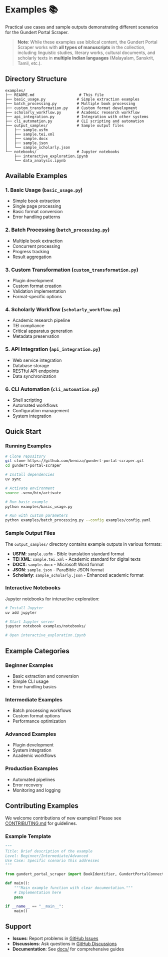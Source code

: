 # Examples 📚

Practical use cases and sample outputs demonstrating different scenarios for the Gundert Portal Scraper.

> **Note**: While these examples use biblical content, the Gundert Portal Scraper works with **all types of manuscripts** in the collection, including linguistic studies, literary works, cultural documents, and scholarly texts in **multiple Indian languages** (Malayalam, Sanskrit, Tamil, etc.).

## Directory Structure

```
examples/
├── README.md                    # This file
├── basic_usage.py              # Simple extraction examples
├── batch_processing.py         # Multiple book processing
├── custom_transformation.py    # Custom format development
├── scholarly_workflow.py       # Academic research workflow
├── api_integration.py          # Integration with other systems
├── cli_automation.py           # CLI scripting and automation
├── output_samples/             # Sample output files
│   ├── sample.usfm
│   ├── sample.tei.xml
│   ├── sample.docx
│   ├── sample.json
│   └── sample_scholarly.json
└── notebooks/                  # Jupyter notebooks
    ├── interactive_exploration.ipynb
    └── data_analysis.ipynb
```

## Available Examples

### 1. Basic Usage (`basic_usage.py`)
- Simple book extraction
- Single page processing
- Basic format conversion
- Error handling patterns

### 2. Batch Processing (`batch_processing.py`)
- Multiple book extraction
- Concurrent processing
- Progress tracking
- Result aggregation

### 3. Custom Transformation (`custom_transformation.py`)
- Plugin development
- Custom format creation
- Validation implementation
- Format-specific options

### 4. Scholarly Workflow (`scholarly_workflow.py`)
- Academic research pipeline
- TEI compliance
- Critical apparatus generation
- Metadata preservation

### 5. API Integration (`api_integration.py`)
- Web service integration
- Database storage
- RESTful API endpoints
- Data synchronization

### 6. CLI Automation (`cli_automation.py`)
- Shell scripting
- Automated workflows
- Configuration management
- System integration

## Quick Start

### Running Examples

```bash
# Clone repository
git clone https://github.com/beniza/gundert-portal-scraper.git
cd gundert-portal-scraper

# Install dependencies
uv sync

# Activate environment
source .venv/bin/activate

# Run basic example
python examples/basic_usage.py

# Run with custom parameters
python examples/batch_processing.py --config examples/config.yaml
```

### Sample Output Files

The `output_samples/` directory contains example outputs in various formats:

- **USFM**: `sample.usfm` - Bible translation standard format
- **TEI XML**: `sample.tei.xml` - Academic standard for digital texts
- **DOCX**: `sample.docx` - Microsoft Word format
- **JSON**: `sample.json` - ParaBible JSON format
- **Scholarly**: `sample_scholarly.json` - Enhanced academic format

### Interactive Notebooks

Jupyter notebooks for interactive exploration:

```bash
# Install Jupyter
uv add jupyter

# Start Jupyter server
jupyter notebook examples/notebooks/

# Open interactive_exploration.ipynb
```

## Example Categories

### Beginner Examples
- Basic extraction and conversion
- Simple CLI usage
- Error handling basics

### Intermediate Examples
- Batch processing workflows
- Custom format options
- Performance optimization

### Advanced Examples
- Plugin development
- System integration
- Academic workflows

### Production Examples
- Automated pipelines
- Error recovery
- Monitoring and logging

## Contributing Examples

We welcome contributions of new examples! Please see [CONTRIBUTING.md](../CONTRIBUTING.md) for guidelines.

### Example Template

```python
"""
Title: Brief description of the example
Level: Beginner/Intermediate/Advanced
Use Case: Specific scenario this addresses
"""

from gundert_portal_scraper import BookIdentifier, GundertPortalConnector

def main():
    """Main example function with clear documentation."""
    # Implementation here
    pass

if __name__ == "__main__":
    main()
```

## Support

- **Issues**: Report problems in [GitHub Issues](https://github.com/beniza/gundert-portal-scraper/issues)
- **Discussions**: Ask questions in [GitHub Discussions](https://github.com/beniza/gundert-portal-scraper/discussions)
- **Documentation**: See [docs/](../docs/) for comprehensive guides
